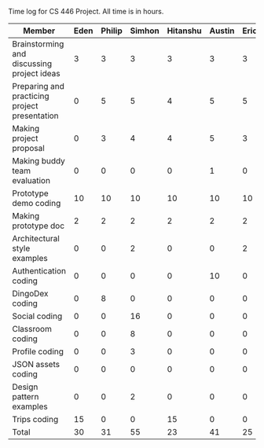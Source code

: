 Time log for CS 446 Project. All time is in hours.

Member | Eden | Philip | Simhon | Hitanshu | Austin | Eric | Dylan
--- | --- | --- | --- | --- | --- | --- | ---
Brainstorming and discussing project ideas | 3 | 3 | 3 | 3 | 3 | 3 | 3
Preparing and practicing project presentation | 0 | 5 | 5 | 4 | 5 | 5 | 5
Making project proposal | 0 | 3 | 4 | 4 | 5 | 3 | 4
Making buddy team evaluation | 0 | 0 | 0 | 0 | 1 | 0 | 3
Prototype demo coding | 10 | 10 | 10 | 10 | 10 | 10 | 10
Making prototype doc | 2 | 2 | 2 | 2 | 2 | 2 | 2
Architectural style examples | 0 | 0 | 2 | 0 | 0 | 2 | 2
Authentication coding | 0 | 0 | 0 | 0 | 10 | 0 | 0 |
DingoDex coding | 0 | 8 | 0 | 0 | 0 | 0 | 6
Social coding | 0 | 0 | 16 | 0 | 0 | 0 | 0
Classroom coding | 0 | 0 | 8 | 0 | 0 | 0 | 0
Profile coding | 0 | 0 | 3 | 0 | 0 | 0 | 0
JSON assets coding | 0 | 0 | 0 | 0 | 0 | 0 | 2
Design pattern examples | 0 | 0 | 2 | 0 | 0 | 0 | 3
Trips coding | 15 | 0 | 0 | 15 | 0 | 0 | 0
Total | 30 | 31 | 55 | 23 | 41 | 25 | 40
